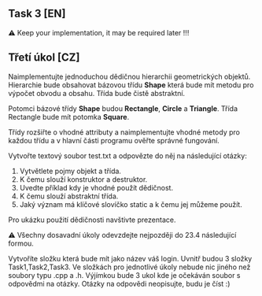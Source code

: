 ## Task 3 [EN]

:warning: Keep your implementation, it may be required later !!!

## Třetí úkol [CZ]

Naimplementujte jednoduchou dědičnou hierarchii geometrických objektů. Hierarchie bude obsahovat bázovou třídu **Shape** která bude mít metodu pro výpočet obvodu a obsahu. Třída bude čistě abstraktní.

Potomci bázové třídy **Shape** budou **Rectangle**, **Circle** a **Triangle**. Třída Rectangle bude mít potomka **Square**. 

Třídy rozšiřte o vhodné attributy a naimplementujte vhodné metody pro každou třídu a v hlavní části programu ověřte správné fungování.

Vytvořte textový soubor test.txt a odpovězte do něj na následující otázky: 
1) Vytvětlete pojmy objekt a třída.
2) K čemu slouží konstruktor a destruktor. 
3) Uvedte příklad kdy je vhodné použít dědičnost.
4) K čemu slouží abstraktní třída.
5) Jaký význam má klíčové slovíčko static a k čemu jej můžeme použít.

Pro ukázku použití dědičnosti navštivte prezentace.

:warning: Všechny dosavadní úkoly odevzdejte nejpozději do 23.4 následující formou. 

Vytvoříte složku která bude mít jako název váš login. Uvnitř budou 3 složky Task1,Task2,Task3. Ve složkách pro jednotlivé úkoly nebude nic jiného než soubory typu .cpp a .h. Výjímkou bude 3 ukol kde je očekáván soubor s odpovědmi na otázky. Otázky na odpovědi neopisujte, budu je číst :) 
